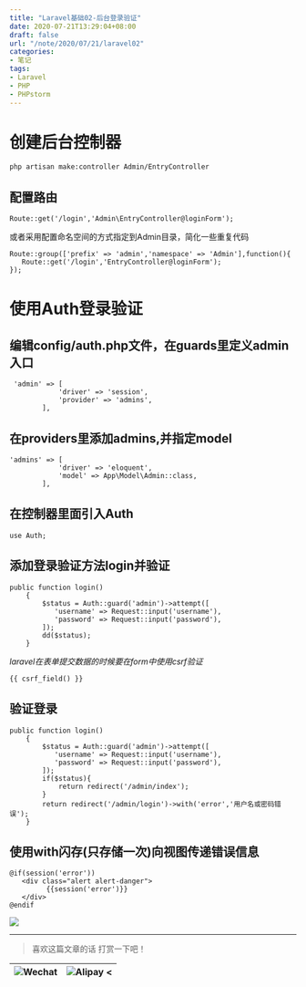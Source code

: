 ```yaml
---
title: "Laravel基础02-后台登录验证"
date: 2020-07-21T13:29:04+08:00
draft: false
url: "/note/2020/07/21/laravel02"
categories: 
- 笔记
tags: 
- Laravel
- PHP
- PHPstorm
---
```

# 创建后台控制器
```angularjs
php artisan make:controller Admin/EntryController
```
## 配置路由
```angularjs
Route::get('/login','Admin\EntryController@loginForm');
```
或者采用配置命名空间的方式指定到Admin目录，简化一些重复代码   
```angularjs
Route::group(['prefix' => 'admin','namespace' => 'Admin'],function(){
   Route::get('/login','EntryController@loginForm');
});
```
# 使用Auth登录验证
## 编辑config/auth.php文件，在guards里定义admin入口   
```angularjs
 'admin' => [
            'driver' => 'session',
            'provider' => 'admins',
        ],
```
## 在providers里添加admins,并指定model   
```angularjs
'admins' => [
            'driver' => 'eloquent',
            'model' => App\Model\Admin::class,
        ],
```
## 在控制器里面引入Auth   
```angularjs
use Auth;
```
## 添加登录验证方法login并验证   
```angularjs
public function login()
    {
        $status = Auth::guard('admin')->attempt([
           'username' => Request::input('username'),
           'password' => Request::input('password'),
        ]);
        dd($status);
    }
```
_laravel在表单提交数据的时候要在form中使用csrf验证_
```angularjs
{{ csrf_field() }}
```
## 验证登录
```angularjs
public function login()
    {
        $status = Auth::guard('admin')->attempt([
           'username' => Request::input('username'),
           'password' => Request::input('password'),
        ]);
        if($status){
            return redirect('/admin/index');
        }
        return redirect('/admin/login')->with('error','用户名或密码错误');
    }
```
## 使用with闪存(只存储一次)向视图传递错误信息   
```angularjs
@if(session('error'))
   <div class="alert alert-danger">
         {{session('error')}}
   </div>
@endif
```
![](/images/202007221645.png)

___
> 喜欢这篇文章的话 打赏一下吧！ 

| ![Wechat](/images/pay/eb05acdaec967.png)  | ![Alipay <](/images/pay/0831de845.png) |
| --------   | -----:  |